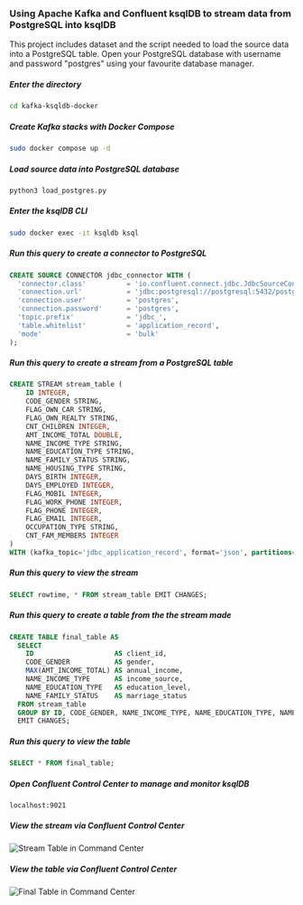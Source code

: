 ### Using Apache Kafka and Confluent ksqlDB to stream data from PostgreSQL into ksqlDB

This project includes dataset and the script needed to load the source data into a PostgreSQL table. 
Open your PostgreSQL database with username and password "postgres" using your favourite database manager.

##### Enter the directory
```bash
cd kafka-ksqldb-docker
```

##### Create Kafka stacks with Docker Compose
```bash
sudo docker compose up -d
```

##### Load source data into PostgreSQL database
```bash
python3 load_postgres.py
```

##### Enter the ksqlDB CLI
```bash
sudo docker exec -it ksqldb ksql
```

##### Run this query to create a connector to PostgreSQL
```sql
CREATE SOURCE CONNECTOR jdbc_connector WITH (
  'connector.class'          = 'io.confluent.connect.jdbc.JdbcSourceConnector',
  'connection.url'           = 'jdbc:postgresql://postgresql:5432/postgres',
  'connection.user'          = 'postgres',
  'connection.password'      = 'postgres',
  'topic.prefix'             = 'jdbc_',
  'table.whitelist'          = 'application_record',
  'mode'                     = 'bulk'
);
```

##### Run this query to create a stream from a PostgreSQL table
```sql
CREATE STREAM stream_table (
    ID INTEGER,
    CODE_GENDER STRING,
    FLAG_OWN_CAR STRING,
    FLAG_OWN_REALTY STRING,
    CNT_CHILDREN INTEGER,
    AMT_INCOME_TOTAL DOUBLE,
    NAME_INCOME_TYPE STRING,
    NAME_EDUCATION_TYPE STRING,
    NAME_FAMILY_STATUS STRING,
    NAME_HOUSING_TYPE STRING,
    DAYS_BIRTH INTEGER,
    DAYS_EMPLOYED INTEGER,
    FLAG_MOBIL INTEGER,
    FLAG_WORK_PHONE INTEGER,
    FLAG_PHONE INTEGER, 
    FLAG_EMAIL INTEGER, 
    OCCUPATION_TYPE STRING, 
    CNT_FAM_MEMBERS INTEGER
)
WITH (kafka_topic='jdbc_application_record', format='json', partitions=1);
```

##### Run this query to view the stream
```sql
SELECT rowtime, * FROM stream_table EMIT CHANGES;
```

##### Run this query to create a table from the the stream made
```sql
CREATE TABLE final_table AS
  SELECT
    ID                    AS client_id,
    CODE_GENDER           AS gender,
    MAX(AMT_INCOME_TOTAL) AS annual_income,
    NAME_INCOME_TYPE      AS income_source,
    NAME_EDUCATION_TYPE   AS education_level,
    NAME_FAMILY_STATUS    AS marriage_status
  FROM stream_table
  GROUP BY ID, CODE_GENDER, NAME_INCOME_TYPE, NAME_EDUCATION_TYPE, NAME_FAMILY_STATUS
  EMIT CHANGES;
```

##### Run this query to view the table
```sql
SELECT * FROM final_table;
```

##### Open Confluent Control Center to manage and monitor ksqlDB
```
localhost:9021
```

##### View the stream via Confluent Control Center
![Stream Table in Command Center](https://user-images.githubusercontent.com/110159876/208239535-4cd5c539-51f7-475c-aa37-28825a6f8f50.jpg)

##### View the table via Confluent Control Center
![Final Table in Command Center](https://user-images.githubusercontent.com/110159876/208239537-7ed20560-9c23-4201-847b-0b8e3bc2d4ee.jpg)
